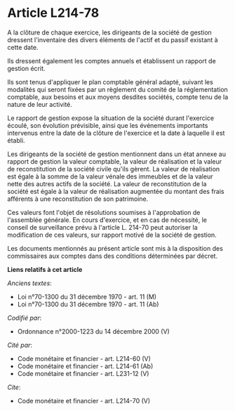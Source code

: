 # Article L214-78

A la clôture de chaque exercice, les dirigeants de la société de gestion dressent l'inventaire des divers éléments de l'actif
et du passif existant à cette date.

Ils dressent également les comptes annuels et établissent un rapport de gestion écrit.

Ils sont tenus d'appliquer le plan comptable général adapté, suivant les modalités qui seront fixées par un règlement du
comité de la réglementation comptable, aux besoins et aux moyens desdites sociétés, compte tenu de la nature de leur
activité.

Le rapport de gestion expose la situation de la société durant l'exercice écoulé, son évolution prévisible, ainsi que les
événements importants intervenus entre la date de la clôture de l'exercice et la date à laquelle il est établi.

Les dirigeants de la société de gestion mentionnent dans un état annexe au rapport de gestion la valeur comptable, la valeur
de réalisation et la valeur de reconstitution de la société civile qu'ils gèrent. La valeur de réalisation est égale à la
somme de la valeur vénale des immeubles et de la valeur nette des autres actifs de la société. La valeur de reconstitution de
la société est égale à la valeur de réalisation augmentée du montant des frais afférents à une reconstitution de son
patrimoine.

Ces valeurs font l'objet de résolutions soumises à l'approbation de l'assemblée générale. En cours d'exercice, et en cas de
nécessité, le conseil de surveillance prévu à l'article L. 214-70 peut autoriser la modification de ces valeurs, sur rapport
motivé de la société de gestion.

Les documents mentionnés au présent article sont mis à la disposition des commissaires aux comptes dans des conditions
déterminées par décret.

**Liens relatifs à cet article**

_Anciens textes_:

  - Loi n°70-1300 du 31 décembre 1970 - art. 11 (M)
  - Loi n°70-1300 du 31 décembre 1970 - art. 11 (Ab)

_Codifié par_:

  - Ordonnance n°2000-1223 du 14 décembre 2000 (V)

_Cité par_:

  - Code monétaire et financier - art. L214-60 (V)
  - Code monétaire et financier - art. L214-61 (Ab)
  - Code monétaire et financier - art. L231-12 (V)

_Cite_:

  - Code monétaire et financier - art. L214-70 (V)

